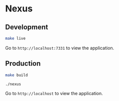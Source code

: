 # Nexus

## Development

```bash
make live
```

Go to `http://localhost:7331` to view the application.

## Production

```bash
make build
```

```bash
./nexus
```

Go to `http://localhost` to view the application.
